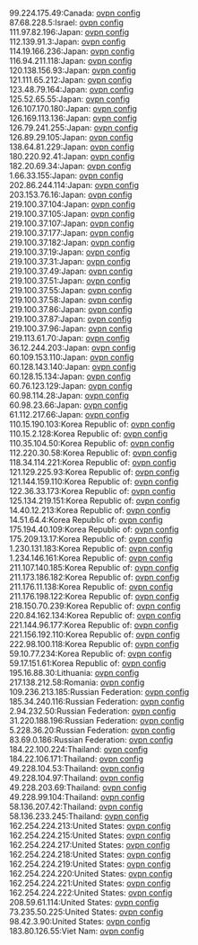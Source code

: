 99.224.175.49:Canada: [ovpn config](vpn/99_224_175_49.ovpn)  
87.68.228.5:Israel: [ovpn config](vpn/87_68_228_5.ovpn)  
111.97.82.196:Japan: [ovpn config](vpn/111_97_82_196.ovpn)  
112.139.91.3:Japan: [ovpn config](vpn/112_139_91_3.ovpn)  
114.19.166.236:Japan: [ovpn config](vpn/114_19_166_236.ovpn)  
116.94.211.118:Japan: [ovpn config](vpn/116_94_211_118.ovpn)  
120.138.156.93:Japan: [ovpn config](vpn/120_138_156_93.ovpn)  
121.111.65.212:Japan: [ovpn config](vpn/121_111_65_212.ovpn)  
123.48.79.164:Japan: [ovpn config](vpn/123_48_79_164.ovpn)  
125.52.65.55:Japan: [ovpn config](vpn/125_52_65_55.ovpn)  
126.107.170.180:Japan: [ovpn config](vpn/126_107_170_180.ovpn)  
126.169.113.136:Japan: [ovpn config](vpn/126_169_113_136.ovpn)  
126.79.241.255:Japan: [ovpn config](vpn/126_79_241_255.ovpn)  
126.89.29.105:Japan: [ovpn config](vpn/126_89_29_105.ovpn)  
138.64.81.229:Japan: [ovpn config](vpn/138_64_81_229.ovpn)  
180.220.92.41:Japan: [ovpn config](vpn/180_220_92_41.ovpn)  
182.20.69.34:Japan: [ovpn config](vpn/182_20_69_34.ovpn)  
1.66.33.155:Japan: [ovpn config](vpn/1_66_33_155.ovpn)  
202.86.244.114:Japan: [ovpn config](vpn/202_86_244_114.ovpn)  
203.153.76.16:Japan: [ovpn config](vpn/203_153_76_16.ovpn)  
219.100.37.104:Japan: [ovpn config](vpn/219_100_37_104.ovpn)  
219.100.37.105:Japan: [ovpn config](vpn/219_100_37_105.ovpn)  
219.100.37.107:Japan: [ovpn config](vpn/219_100_37_107.ovpn)  
219.100.37.177:Japan: [ovpn config](vpn/219_100_37_177.ovpn)  
219.100.37.182:Japan: [ovpn config](vpn/219_100_37_182.ovpn)  
219.100.37.19:Japan: [ovpn config](vpn/219_100_37_19.ovpn)  
219.100.37.31:Japan: [ovpn config](vpn/219_100_37_31.ovpn)  
219.100.37.49:Japan: [ovpn config](vpn/219_100_37_49.ovpn)  
219.100.37.51:Japan: [ovpn config](vpn/219_100_37_51.ovpn)  
219.100.37.55:Japan: [ovpn config](vpn/219_100_37_55.ovpn)  
219.100.37.58:Japan: [ovpn config](vpn/219_100_37_58.ovpn)  
219.100.37.86:Japan: [ovpn config](vpn/219_100_37_86.ovpn)  
219.100.37.87:Japan: [ovpn config](vpn/219_100_37_87.ovpn)  
219.100.37.96:Japan: [ovpn config](vpn/219_100_37_96.ovpn)  
219.113.61.70:Japan: [ovpn config](vpn/219_113_61_70.ovpn)  
36.12.244.203:Japan: [ovpn config](vpn/36_12_244_203.ovpn)  
60.109.153.110:Japan: [ovpn config](vpn/60_109_153_110.ovpn)  
60.128.143.140:Japan: [ovpn config](vpn/60_128_143_140.ovpn)  
60.128.15.134:Japan: [ovpn config](vpn/60_128_15_134.ovpn)  
60.76.123.129:Japan: [ovpn config](vpn/60_76_123_129.ovpn)  
60.98.114.28:Japan: [ovpn config](vpn/60_98_114_28.ovpn)  
60.98.23.66:Japan: [ovpn config](vpn/60_98_23_66.ovpn)  
61.112.217.66:Japan: [ovpn config](vpn/61_112_217_66.ovpn)  
110.15.190.103:Korea Republic of: [ovpn config](vpn/110_15_190_103.ovpn)  
110.15.2.128:Korea Republic of: [ovpn config](vpn/110_15_2_128.ovpn)  
110.35.104.50:Korea Republic of: [ovpn config](vpn/110_35_104_50.ovpn)  
112.220.30.58:Korea Republic of: [ovpn config](vpn/112_220_30_58.ovpn)  
118.34.114.221:Korea Republic of: [ovpn config](vpn/118_34_114_221.ovpn)  
121.129.225.93:Korea Republic of: [ovpn config](vpn/121_129_225_93.ovpn)  
121.144.159.110:Korea Republic of: [ovpn config](vpn/121_144_159_110.ovpn)  
122.36.33.173:Korea Republic of: [ovpn config](vpn/122_36_33_173.ovpn)  
125.134.219.151:Korea Republic of: [ovpn config](vpn/125_134_219_151.ovpn)  
14.40.12.213:Korea Republic of: [ovpn config](vpn/14_40_12_213.ovpn)  
14.51.64.4:Korea Republic of: [ovpn config](vpn/14_51_64_4.ovpn)  
175.194.40.109:Korea Republic of: [ovpn config](vpn/175_194_40_109.ovpn)  
175.209.13.17:Korea Republic of: [ovpn config](vpn/175_209_13_17.ovpn)  
1.230.131.183:Korea Republic of: [ovpn config](vpn/1_230_131_183.ovpn)  
1.234.146.161:Korea Republic of: [ovpn config](vpn/1_234_146_161.ovpn)  
211.107.140.185:Korea Republic of: [ovpn config](vpn/211_107_140_185.ovpn)  
211.173.186.182:Korea Republic of: [ovpn config](vpn/211_173_186_182.ovpn)  
211.176.11.138:Korea Republic of: [ovpn config](vpn/211_176_11_138.ovpn)  
211.176.198.122:Korea Republic of: [ovpn config](vpn/211_176_198_122.ovpn)  
218.150.70.239:Korea Republic of: [ovpn config](vpn/218_150_70_239.ovpn)  
220.84.162.134:Korea Republic of: [ovpn config](vpn/220_84_162_134.ovpn)  
221.144.96.177:Korea Republic of: [ovpn config](vpn/221_144_96_177.ovpn)  
221.156.192.110:Korea Republic of: [ovpn config](vpn/221_156_192_110.ovpn)  
222.98.100.118:Korea Republic of: [ovpn config](vpn/222_98_100_118.ovpn)  
59.10.77.234:Korea Republic of: [ovpn config](vpn/59_10_77_234.ovpn)  
59.17.151.61:Korea Republic of: [ovpn config](vpn/59_17_151_61.ovpn)  
195.16.88.30:Lithuania: [ovpn config](vpn/195_16_88_30.ovpn)  
217.138.212.58:Romania: [ovpn config](vpn/217_138_212_58.ovpn)  
109.236.213.185:Russian Federation: [ovpn config](vpn/109_236_213_185.ovpn)  
185.34.240.116:Russian Federation: [ovpn config](vpn/185_34_240_116.ovpn)  
2.94.232.50:Russian Federation: [ovpn config](vpn/2_94_232_50.ovpn)  
31.220.188.196:Russian Federation: [ovpn config](vpn/31_220_188_196.ovpn)  
5.228.36.20:Russian Federation: [ovpn config](vpn/5_228_36_20.ovpn)  
83.69.0.186:Russian Federation: [ovpn config](vpn/83_69_0_186.ovpn)  
184.22.100.224:Thailand: [ovpn config](vpn/184_22_100_224.ovpn)  
184.22.106.171:Thailand: [ovpn config](vpn/184_22_106_171.ovpn)  
49.228.104.53:Thailand: [ovpn config](vpn/49_228_104_53.ovpn)  
49.228.104.97:Thailand: [ovpn config](vpn/49_228_104_97.ovpn)  
49.228.203.69:Thailand: [ovpn config](vpn/49_228_203_69.ovpn)  
49.228.99.104:Thailand: [ovpn config](vpn/49_228_99_104.ovpn)  
58.136.207.42:Thailand: [ovpn config](vpn/58_136_207_42.ovpn)  
58.136.233.245:Thailand: [ovpn config](vpn/58_136_233_245.ovpn)  
162.254.224.213:United States: [ovpn config](vpn/162_254_224_213.ovpn)  
162.254.224.215:United States: [ovpn config](vpn/162_254_224_215.ovpn)  
162.254.224.217:United States: [ovpn config](vpn/162_254_224_217.ovpn)  
162.254.224.218:United States: [ovpn config](vpn/162_254_224_218.ovpn)  
162.254.224.219:United States: [ovpn config](vpn/162_254_224_219.ovpn)  
162.254.224.220:United States: [ovpn config](vpn/162_254_224_220.ovpn)  
162.254.224.221:United States: [ovpn config](vpn/162_254_224_221.ovpn)  
162.254.224.222:United States: [ovpn config](vpn/162_254_224_222.ovpn)  
208.59.61.114:United States: [ovpn config](vpn/208_59_61_114.ovpn)  
73.235.50.225:United States: [ovpn config](vpn/73_235_50_225.ovpn)  
98.42.3.90:United States: [ovpn config](vpn/98_42_3_90.ovpn)  
183.80.126.55:Viet Nam: [ovpn config](vpn/183_80_126_55.ovpn)  
